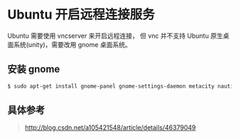 # Ubuntu 开启远程连接服务
Ubuntu 需要使用 vncserver 来开启远程连接， 但 vnc 并不支持 Ubuntu 原生桌面系统(unity)，需要改用 gnome 桌面系统。

## 安装 gnome
```bash
$ sudo apt-get install gnome-panel gnome-settings-daemon metacity nautilus gnome-terminal
```

## 具体参考
> http://blog.csdn.net/a105421548/article/details/46379049
